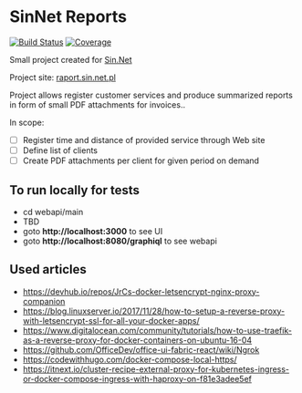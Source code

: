 # SinNet Reports

[![Build Status](https://dev.azure.com/onlex/sinnet/_apis/build/status/siudeks.sin-net-reports?branchName=master)](https://dev.azure.com/onlex/sinnet/_build/latest?definitionId=1&branchName=master)
[![Coverage](https://sonarcloud.io/api/project_badges/measure?project=net.siudek%3Asinnet-group&metric=coverage)](https://sonarcloud.io/dashboard?id=net.siudek%3Asinnet-group)

Small project created for [Sin.Net](http://www.sin.net.pl/)

Project site: [raport.sin.net.pl](https://raport.sin.net.pl/)

Project allows register customer services and produce summarized reports in form of small PDF attachments for invoices..

In scope:

- [ ] Register time and distance of provided service through Web site
- [ ] Define list of clients
- [ ] Create PDF attachments per client for given period on demand

## To run locally for tests

- cd webapi/main
- TBD
- goto **http://localhost:3000** to see UI
- goto **http://localhost:8080/graphiql** to see webapi

## Used articles
- https://devhub.io/repos/JrCs-docker-letsencrypt-nginx-proxy-companion
- https://blog.linuxserver.io/2017/11/28/how-to-setup-a-reverse-proxy-with-letsencrypt-ssl-for-all-your-docker-apps/
- https://www.digitalocean.com/community/tutorials/how-to-use-traefik-as-a-reverse-proxy-for-docker-containers-on-ubuntu-16-04
- https://github.com/OfficeDev/office-ui-fabric-react/wiki/Ngrok
- https://codewithhugo.com/docker-compose-local-https/
- https://itnext.io/cluster-recipe-external-proxy-for-kubernetes-ingress-or-docker-compose-ingress-with-haproxy-on-f81e3adee5ef
